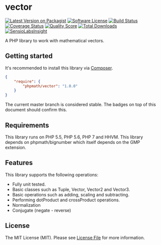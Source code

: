 # vector

[![Latest Version on Packagist][ico-version]][link-packagist]
[![Software License][ico-license]](LICENSE.md)
[![Build Status][ico-travis]][link-travis]
[![Coverage Status][ico-scrutinizer]][link-scrutinizer]
[![Quality Score][ico-code-quality]][link-code-quality]
[![Total Downloads][ico-downloads]][link-downloads]
[![SensioLabsInsight][ico-sensio]][link-sensio]

A PHP library to work with mathematical vectors.

## Getting started

It's recommended to install this library via [Composer](https://getcomposer.org).

```json
{
    "require": {
        "phpmath/vector": "1.0.0"
    }
}
```

The current master branch is considered stable. The badges on top of this document should confirm this.

## Requirements

This library runs on PHP 5.5, PHP 5.6, PHP 7 and HHVM. This library depends on phpmath/bignumber
which itself depends on the GMP extension.

## Features

This library supports the following operations:

* Fully unit tested.
* Basic classes such as Tuple, Vector, Vector2 and Vector3.
* Basic operations such as adding, scaling and subtracting.
* Performing dotProduct and crossProduct operations.
* Normalization
* Conjugate (negate - reverse)

## License

The MIT License (MIT). Please see [License File](LICENSE.md) for more information.

[ico-version]: https://img.shields.io/packagist/v/phpmath/vector.svg?style=flat-square
[ico-license]: https://img.shields.io/badge/license-MIT-brightgreen.svg?style=flat-square
[ico-travis]: https://img.shields.io/travis/phpmath/vector/master.svg?style=flat-square
[ico-scrutinizer]: https://img.shields.io/scrutinizer/coverage/g/phpmath/vector.svg?style=flat-square
[ico-code-quality]: https://img.shields.io/scrutinizer/g/phpmath/vector.svg?style=flat-square
[ico-downloads]: https://img.shields.io/packagist/dt/phpmath/vector.svg?style=flat-square
[ico-sensio]: https://img.shields.io/sensiolabs/i/543e6009-49ee-4239-91c4-985cfdd32d50.svg?style=flat-square

[link-packagist]: https://packagist.org/packages/phpmath/vector
[link-travis]: https://travis-ci.org/phpmath/vector
[link-scrutinizer]: https://scrutinizer-ci.com/g/phpmath/vector/code-structure
[link-code-quality]: https://scrutinizer-ci.com/g/phpmath/vector
[link-downloads]: https://packagist.org/packages/phpmath/vector
[link-sensio]: https://insight.sensiolabs.com/projects/543e6009-49ee-4239-91c4-985cfdd32d50
